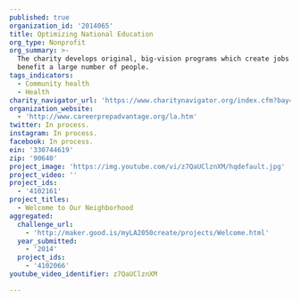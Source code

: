 ```yaml
---
published: true
organization_id: '2014065'
title: Optimizing National Education
org_type: Nonprofit
org_summary: >-
  The charity develops original, big-vision programs which create jobs and
  benefit a large number of people.
tags_indicators:
  - Community health
  - Health
charity_navigator_url: 'https://www.charitynavigator.org/index.cfm?bay=search.profile&ein=330744619'
organization_website:
  - 'http://www.careerprepadvantage.org/la.htm'
twitter: In process.
instagram: In process.
facebook: In process.
ein: '330744619'
zip: '90640'
project_image: 'https://img.youtube.com/vi/z7QaUClznXM/hqdefault.jpg'
project_video: ''
project_ids:
  - '4102161'
project_titles:
  - Welcome to Our Neighborhood
aggregated:
  challenge_url:
    - 'http://maker.good.is/myLA2050create/projects/Welcome.html'
  year_submitted:
    - '2014'
  project_ids:
    - '4102066'
youtube_video_identifier: z7QaUClznXM

---
```

